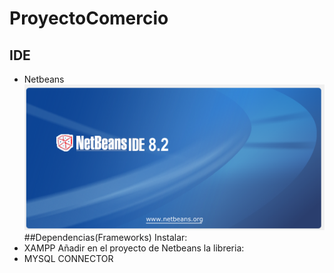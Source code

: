 # ProyectoComercio

## IDE
- Netbeans
![imagen](https://github.com/marlenelisvas/ProyectoComercio/blob/main/images/netbeans_vs.png)
##Dependencias(Frameworks)
Instalar:
- XAMPP
Añadir en el proyecto de Netbeans la libreria:
- MYSQL CONNECTOR


